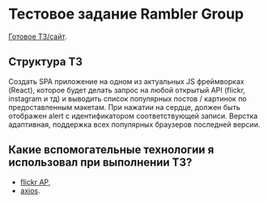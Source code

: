 # Тестовое задание Rambler Group


[Готовое ТЗ/сайт](https://nikitanpl.github.io/test-task-RamblerCo/).


## Структура ТЗ

Создать SPA приложение на одном из актуальных JS фреймворках (React), которое будет делать запрос на любой открытый API (flickr, instagram и тд) и выводить список популярных постов / картинок по предоставленным макетам. При нажатии на сердце, должен быть отображен alert с идентификатором соответствующей записи. Верстка адаптивная, поддержка всех популярных браузеров последней версии.

## Какие вспомогательные технологии я использовал при выполнении ТЗ?

+ [flickr AP](https://www.flickr.com/services/api/),
+ [axios](https://www.npmjs.com/package/axios).
